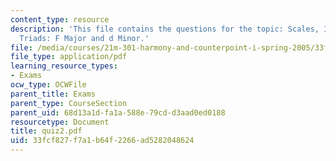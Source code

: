 ```yaml
---
content_type: resource
description: 'This file contains the questions for the topic: Scales, Intervals, and
  Triads: F Major and d Minor.'
file: /media/courses/21m-301-harmony-and-counterpoint-i-spring-2005/33fcf827f7a1b64f2266ad5282048624_quiz2.pdf
file_type: application/pdf
learning_resource_types:
- Exams
ocw_type: OCWFile
parent_title: Exams
parent_type: CourseSection
parent_uid: 68d13a1d-fa1a-588e-79cd-d3aad0ed0188
resourcetype: Document
title: quiz2.pdf
uid: 33fcf827-f7a1-b64f-2266-ad5282048624
---
```

